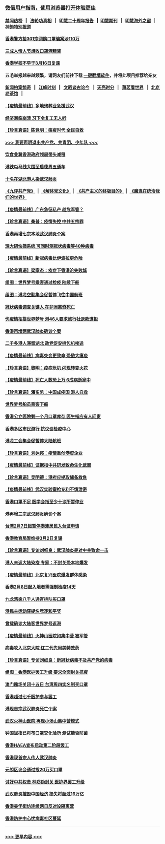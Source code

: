 ### [微信用户指南，使用浏览器打开体验更佳](https://github.com/gfw-breaker/banned-news1/blob/master/indexes/wechat-guide.md?t=0)
#### [禁闻热榜](热点新闻.md?t=0)  &nbsp;&nbsp;|&nbsp;&nbsp; [法轮功真相](https://github.com/gfw-breaker/truth/blob/master/README.md?t=0) &nbsp;&nbsp;|&nbsp;&nbsp; [明慧二十周年报告](https://github.com/gfw-breaker/mh-reports/blob/master/README.md?t=0) &nbsp;&nbsp;|&nbsp;&nbsp;[明慧期刊](https://github.com/gfw-breaker/mh-qikan) &nbsp;&nbsp;|&nbsp;&nbsp; [明慧海外之窗](https://github.com/gfw-breaker/mh-news/blob/master/README.md?t=0) &nbsp;&nbsp;|&nbsp;&nbsp; [神韵特别报道](https://github.com/gfw-breaker/mh-news/blob/master/shenyun.md?t=0)
#### [香港警方接301宗网购口罩骗案涉110万](../pages/nsc415/n11867572.md?t=02150155) 
#### [三成人情人节想收口罩酒精液](../pages/nsc415/n11867523.md?t=02150155) 
#### [香港学校不早于3月16日复课](../pages/nsc415/n11867498.md?t=02150155) 
#### 五毛举报越来越频繁，请网友们前往下载 [一键翻墙软件](https://github.com/gfw-breaker/ssr-accounts)，并将此项目推荐给亲友
#### [新闻拍案惊奇](https://github.com/gfw-breaker/banned-news1/blob/master/pages/link4.md) &nbsp;&nbsp;|&nbsp;&nbsp; [江峰时刻](https://github.com/gfw-breaker/banned-news1/blob/master/pages/link4.md) &nbsp;&nbsp;|&nbsp;&nbsp; [文昭谈古论今](https://github.com/gfw-breaker/banned-news1/blob/master/pages/link4.md) &nbsp;&nbsp;|&nbsp;&nbsp; [天亮时分](https://github.com/gfw-breaker/banned-news1/blob/master/pages/link4.md) &nbsp;&nbsp;|&nbsp;&nbsp; [萧茗看世界](https://github.com/gfw-breaker/banned-news1/blob/master/pages/link4.md) &nbsp;&nbsp;|&nbsp;&nbsp; [北京老茶馆](https://github.com/gfw-breaker/banned-news1/blob/master/pages/link4.md) &nbsp;&nbsp;|&nbsp;&nbsp; 
#### [【疫情最前线】多地殡葬业急援武汉](../pages/nsc415/n11866914.md?t=02150155) 
#### [经济濒临崩溃 习下令复工无人听](../pages/nsc415/n11867269.md?t=02150155) 
#### [【珍言真语】陈竟明：瘟疫时代 全民自救](../pages/nsc415/n11866765.md?t=02150155) 
#### [>>> 我要声明退出共产党、共青团、少年队 <<<](https://github.com/begood0513/goodnews/blob/master/quit/letter.md) 
#### [饮食业冀香港政府领展带头减租](../pages/nsc415/n11864876.md?t=02150155) 
#### [港铁屯马线大围至启德周五通车](../pages/nsc415/n11864842.md?t=02150155) 
#### [十名在湖北港人染武汉肺炎](../pages/nsc415/n11864807.md?t=02150155) 
#### [《九评共产党》](https://github.com/begood0513/9ping.md/blob/master/README.md) &nbsp;|&nbsp; [《解体党文化》](../../../../jtdwh.md/blob/master/README.md)  &nbsp;|&nbsp; [《共产主义的终极目的》](../../../../gczydzjmd.md/blob/master/README.md) &nbsp;|&nbsp; [《魔鬼在统治我们的世界》](../../../../mgztzwmdsj.md/blob/master/README.md) 
#### [【疫情最前线】广东急征私产 趁危军管？](../pages/nsc415/n11864205.md?t=02150155) 
#### [【珍言真语】桑普：疫情失控 中共五宗罪](../pages/nsc415/n11864157.md?t=02150155) 
#### [香港再增七宗本地武汉肺炎个案](../pages/nsc415/n11862405.md?t=02150155) 
#### [理大研快筛系统 可同时测冠状病毒等40种病毒](../pages/nsc415/n11862376.md?t=02150155) 
#### [【疫情最前线】新冠病毒比伊波拉更危险](../pages/nsc415/n11862199.md?t=02150155) 
#### [【珍言真语】梁家杰：疫症下香港沦失败城](../pages/nsc415/n11861588.md?t=02150155) 
#### [组图：世界梦号乘客通过检疫 陆续下船](../pages/nsc415/n11858302.md?t=02150155) 
#### [组图：港龙空勤集会促暂停飞往中国航班](../pages/nsc415/n11858190.md?t=02150155) 
#### [冠状病毒调查关键人 在非洲离奇死亡](../pages/nsc415/n11859798.md?t=02150155) 
#### [忧疫情拒搭世界梦号 港46人要求旅行社退款遭拒](../pages/nsc415/n11859849.md?t=02150155) 
#### [香港再增两武汉肺炎确诊个案](../pages/nsc415/n11859833.md?t=02150155) 
#### [二千多港人滞留湖北 政党促安排包机接送](../pages/nsc415/n11859831.md?t=02150155) 
#### [【疫情最前线】病毒突变更致命 恐酿大瘟疫](../pages/nsc415/n11859604.md?t=02150155) 
#### [【珍言真语】黎明：疫症危机 闪现转变火花](../pages/nsc415/n11859199.md?t=02150155) 
#### [【疫情最前线】死亡人数恐上万 6成病逝家中](../pages/nsc415/n11856687.md?t=02150155) 
#### [【珍言真语】潘东凯：中国成疫国 港人自救](../pages/nsc415/n11856962.md?t=02150155) 
#### [世界梦号船员乘客下船](../pages/nsc415/n11856883.md?t=02150155) 
#### [香港公立医院剩一个月口罩库存 医生指应有人问责](../pages/nsc415/n11856875.md?t=02150155) 
#### [香港多区市民游行 抗议设检疫中心](../pages/nsc415/n11856866.md?t=02150155) 
#### [港龙工会集会促暂停大陆航班](../pages/nsc415/n11856840.md?t=02150155) 
#### [【珍言真语】刘达邦：疫情重创港资企业](../pages/nsc415/n11854274.md?t=02150155) 
#### [【疫情最前线】证据指中共研发致命生化武器](../pages/nsc415/n11853087.md?t=02150155) 
#### [【珍言真语】吴明德：港府应提取储备救急](../pages/nsc415/n11852734.md?t=02150155) 
#### [【疫情最前线】武汉实验室抢专利不慎泄密](../pages/nsc415/n11850310.md?t=02150155) 
#### [香港口罩不足 医学会指至少十诊所暂停业](../pages/nsc415/n11850301.md?t=02150155) 
#### [港再增三宗武汉肺炎确诊个案](../pages/nsc415/n11850328.md?t=02150155) 
#### [台湾2月7日起暂停港澳居民入台证申请](../pages/nsc415/n11850304.md?t=02150155) 
#### [香港教育局暂维持3月2日复课](../pages/nsc415/n11850260.md?t=02150155) 
#### [【珍言真语】专访刘细良：武汉肺炎是对中共致命一击](../pages/nsc415/n11849934.md?t=02150155) 
#### [港人未返大陆染疫 专家：不封关恐本地爆发](../pages/nsc415/n11848021.md?t=02150155) 
#### [【疫情最前线】北京复兴医院爆发群体感染](../pages/nsc415/n11847626.md?t=02150155) 
#### [香港2月8日起入境者需强制检疫14天](../pages/nsc415/n11847658.md?t=02150155) 
#### [九龙湾逾八千人通宵排队买口罩](../pages/nsc415/n11847647.md?t=02150155) 
#### [港民主运动获提名竞逐和平奖](../pages/nsc415/n11847633.md?t=02150155) 
#### [曾载确诊大陆客世界梦号返港](../pages/nsc415/n11847608.md?t=02150155) 
#### [【疫情最前线】火神山医院如集中营 被军管](../pages/nsc415/n11847524.md?t=02150155) 
#### [病毒攻入北京大院 红二代先用美特效药](../pages/nsc415/n11847427.md?t=02150155) 
#### [【珍言真语】专访刘细良：新冠状病毒不及共产党的病毒](../pages/nsc415/n11847164.md?t=02150155) 
#### [组图：香港医护罢工升级 要求全面封关抗疫](../pages/nsc415/n11844107.md?t=02150155) 
#### [澳门赌场关闭十五日 台湾周四实名制买口罩](../pages/nsc415/n11845083.md?t=02150155) 
#### [香港超过七千医护参与罢工](../pages/nsc415/n11845051.md?t=02150155) 
#### [港现首宗武汉肺炎死亡个案](../pages/nsc415/n11844998.md?t=02150155) 
#### [武汉火神山医院 再现小汤山集中营模式](../pages/nsc415/n11844763.md?t=02150155) 
#### [钟国斌指已将布口罩交化验所 测试能否防菌](../pages/nsc415/n11842783.md?t=02150155) 
#### [香港HAEA宣布启动第二阶段罢工](../pages/nsc415/n11842723.md?t=02150155) 
#### [香港现首宗人传人武汉肺炎](../pages/nsc415/n11842766.md?t=02150155) 
#### [元朗区议会通过拨20万买口罩](../pages/nsc415/n11842754.md?t=02150155) 
#### [讨好中共权贵 林郑伪封关 医护界罢工升级](../pages/nsc415/n11842359.md?t=02150155) 
#### [武汉肺炎摧毁中国经济 损失将超过16万亿](../pages/nsc415/n11839723.md?t=02150155) 
#### [香港美孚街坊连续两日反对设隔离营](../pages/nsc415/n11839962.md?t=02150155) 
#### [香港防护中心忧病毒社区蔓延](../pages/nsc415/n11839933.md?t=02150155) 

----
#### [ >>> 更早内容 <<< ](../indexes/nsc415-earlier.md)
